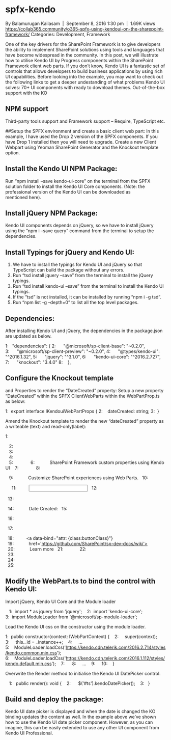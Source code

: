 # spfx-kendo
By Balamurugan Kailasam  |  September 8, 2016 1:30 pm  |  1.69K views 
https://collab365.community/o365-spfx-using-kendoui-on-the-sharepoint-framework/
Categories: Development, Framework

One of the key drivers for the SharePoint Framework is to give developers the ability to implement SharePoint solutions using tools and languages that have become widespread in the community. In this post, we will illustrate how to utilise Kendo UI by Progress components within the SharePoint Framework client web parts.
If you don’t know, Kendo UI is a fantastic set of controls that allows developers to build business applications by using rich UI capabilities.
Before looking into the example, you may want to check out the following links to get a deeper undestanding of what problems Kendo UI solves:
70+ UI components with ready to download themes.
Out-of-the-box support with the KO

## NPM support
Third-party tools support and Framework support – Require, TypeScript etc.

##Setup the SPFX environment and create a basic client web part:
In this example, I have used the Drop 2 version of the SPFX components. If you have Drop 1 installed then you will need to upgrade.
Create a new Client Webpart using Yeoman SharePoint Generator and the Knockout template option.

## Install the Kendo UI NPM Package:
Run “npm install –save kendo-ui-core” on the terminal from the SPFX solution folder to install the Kendo UI Core components. (Note: the professional version of the Kendo UI can be downloaded as mentioned here).

## Install jQuery NPM Package:
Kendo UI components depends on jQuery, so we have to install jQuery using the “npm i –save query” command from the terminal to setup the dependencies.

## Install Typings for jQuery and Kendo UI:
1. We have to install the typings for Kendo UI and jQuery so that TypeScript can build the package without any errors.
2. Run “tsd install jquery –save” from the terminal to install the jQuery typings.
3. Run “tsd install kendo-ui –save” from the terminal to install the Kendo UI typings.
4. If the “tsd” is not installed, it can be installed by running “npm i -g tsd”.
5. Run “npm list -g –depth=0” to list all the top level packages.

## Dependencies:
After installing Kendo UI and jQuery, the dependencies in the package.json are updated as below.

1:   "dependencies": {
2:      "@microsoft/sp-client-base": "~0.2.0",
3:      "@microsoft/sp-client-preview": "~0.2.0",
4:      "@types/kendo-ui": "^2016.1.32",
5:      "jquery": "^3.1.0",
6:      "kendo-ui-core": "^2016.2.727",
7:      "knockout": "3.4.0"
8:    },

## Configure the Knockout template 
and Properties to render the “DateCreated” property:
Setup a new property “DateCreated” within the SPFX ClientWebParts within the <SPFXWebPart>WebPartProp.ts as below:

1:  export interface IKendouiWebPartProps {
2:    dateCreated: string;
3:  }


Amend the Knockout template to render the new “dateCreated” property as a writeable (text) and read-only(label):

1:  <div data-bind="attr: {class:cssClass}">
   2:    <div data-bind="attr: {class:containerClass}">
   3:      <div data-bind="attr: {class:rowClass}">
   4:        <div class='ms-Grid-col ms-u-lg10 ms-u-xl8 ms-u-xlPush2 ms-u-lgPush1'>
   5:          <span class='ms-font-xl ms-fontColor-white'>
   6:            SharePoint Framework custom properties using Kendo UI
   7:          </span>
   8:          <p class='ms-font-l ms-fontColor-white'>
   9:            Customize SharePoint experiences using Web Parts.
  10:          </p>  
  11:          <input id='ts' data-bind="value: dateCreated">
  12:          <p class='ms-font-l ms-fontColor-white'>
  13:            <p class='ms-font-l ms-fontColor-white'>
  14:            Date Created:
  15:          </p> 
  16:          <p class='ms-font-l ms-fontColor-white' data-bind="text:dateCreated">
  17:          </p>
  18:          <a data-bind="attr: {class:buttonClass}"}
  19:            href='https://github.com/SharePoint/sp-dev-docs/wiki'>
  20:            <span class='ms-Button-label'>Learn more</span>
  21:          </a>
  22:        </div>
  23:      </div>
  24:    </div>
  25:  </div>

## Modify the <SPFX>WebPart.ts to bind the control with Kendo UI:
Import jQuery, Kendo UI Core and the Module loader

   1:  import * as jquery from 'jquery'; 
   2:  import 'kendo-ui-core';
   3:  import ModuleLoader from '@microsoft/sp-module-loader';

Load the Kendo UI css on the constructor using the module loader.

   1:  public constructor(context: IWebPartContext) {
   2:     super(context);
   3:     this._id = _instance++;
   4:     ...
   5:    ModuleLoader.loadCss('https://kendo.cdn.telerik.com/2016.2.714/styles/kendo.common.min.css');
   6:    ModuleLoader.loadCss('https://kendo.cdn.telerik.com/2016.1.112/styles/kendo.default.min.css');
   7:  
   8:     ...
   9:   
  10:    }

Overwrite the Render method to initialise the Kendo UI DatePicker control.

   1:   public render(): void {
   2:      $('#ts').kendoDatePicker();
   3:   }


## Build and deploy the package:
Kendo UI date picker is displayed and when the date is changed the KO binding updates the content as well.
In the example above we’ve shown how to use the Kendo UI date picker component. However, as you can imagine, 
this can be easily extended to use any other UI component from Kendo UI Professional.


